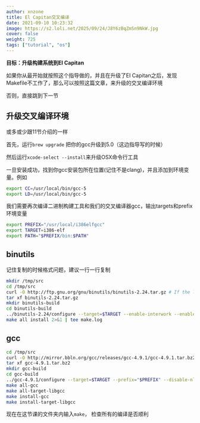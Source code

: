 ```yaml
---
author: xnzone 
title: El Capitan交叉编译
date: 2021-09-10 10:23:32
image: https://s2.loli.net/2025/09/24/J8Y6zBqZmSn9NkW.jpg
cover: false
weight: 725
tags: ["tutorial", "os"]
---
```



**目标：升级构建系统到EI Capitan**

如果你从最开始就按照这个指导做的，并且在升级了EI Capitan之后，发现Makefile不工作了，那么可以按照这篇文章，来升级的交叉编译环境

否则，直接跳到下一节

## 升级交叉编译环境

或多或少跟11节介绍的一样

首先，运行`brew upgrade` 把你的gcc升级到5.0（这边指导写的时候）

然后运行`xcode-select --install`来升级OSX命令行工具

一旦安装成功，找到你gcc安装包所在位置(记住不是clang)，并且添加到环境变量。例如

```bash
export CC=/usr/local/bin/gcc-5
export LD=/usr/local/bin/gcc-5
```

我们需要再次编译二进制构建工具和我们的交叉编译器gcc，输出targets和prefix环境变量

```bash
export PREFIX="/usr/local/i386elfgcc"
export TARGET=i386-elf
export PATH="$PREFIX/bin:$PATH"
```

## binutils

记住复制的时候格式问题，建议一行一行复制

```bash
mkdir /tmp/src
cd /tmp/src
curl -O http://ftp.gnu.org/gnu/binutils/binutils-2.24.tar.gz # If the link 404's, look for a more recent version
tar xf binutils-2.24.tar.gz
mkdir binutils-build
cd binutils-build
../binutils-2.24/configure --target=$TARGET --enable-interwork --enable-multilib --disable-nls --disable-werror --prefix=$PREFIX 2>&1 | tee configure.log
make all install 2>&1 | tee make.log
```

## gcc

```bash
cd /tmp/src
curl -O http://mirror.bbln.org/gcc/releases/gcc-4.9.1/gcc-4.9.1.tar.bz2
tar xf gcc-4.9.1.tar.bz2
mkdir gcc-build
cd gcc-build
../gcc-4.9.1/configure --target=$TARGET --prefix="$PREFIX" --disable-nls --disable-libssp --enable-languages=c --without-headers
make all-gcc 
make all-target-libgcc 
make install-gcc 
make install-target-libgcc
```

现在在这节课的文件夹内输入`make`， 检查所有的编译是否顺利